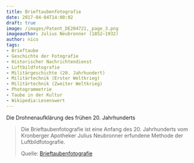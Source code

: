 ```yaml
---
title: Brieftaubenfotografie
date: 2017-04-04T14:00:02
draft: true
image: /images/Patent_DE204721,_page_3.png
imageauthor: Julius Neubronner (1852–1932)
author: nico
tags: 
- Brieftaube
- Geschichte der Fotografie
- Historischer Nachrichtendienst
- Luftbildfotografie
- Militärgeschichte (20. Jahrhundert)
- Militärtechnik (Erster Weltkrieg)
- Militärtechnik (Zweiter Weltkrieg)
- Photogrammetrie
- Taube in der Kultur
- Wikipedia:Lesenswert
---
```


Die Drohnenaufklärung des frühen 20. Jahrhunderts

> Die Brieftaubenfotografie ist eine Anfang des 20. Jahrhunderts vom Kronberger Apotheker Julius Neubronner erfundene Methode der Luftbildfotografie.
>
> Quelle: [Brieftaubenfotografie](https://de.wikipedia.org/wiki/Brieftaubenfotografie)
